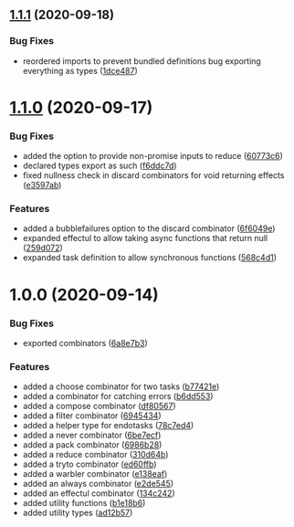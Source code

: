 ## [1.1.1](https://github.com/kirruss/core/compare/v1.1.0...v1.1.1) (2020-09-18)


### Bug Fixes

* reordered imports to prevent bundled definitions bug exporting everything as types ([1dce487](https://github.com/kirruss/core/commit/1dce4878849d5efb96776b0b3c3b6c58468a302e))

# [1.1.0](https://github.com/kirruss/core/compare/v1.0.0...v1.1.0) (2020-09-17)


### Bug Fixes

* added the option to provide non-promise inputs to reduce ([60773c6](https://github.com/kirruss/core/commit/60773c6eee37c9968e7bf1712e78ccb203544b0d))
* declared types export as such ([f6ddc7d](https://github.com/kirruss/core/commit/f6ddc7d59ca9144e712c7368604af67c85534ccc))
* fixed nullness check in discard combinators for void returning effects ([e3597ab](https://github.com/kirruss/core/commit/e3597ab19741154fffead9cba56a52ce7c84d630))


### Features

* added a bubblefailures option to the discard combinator ([6f6049e](https://github.com/kirruss/core/commit/6f6049e20ab95cb3bf1f2076d8aefe116400f4b5))
* expanded effectul to allow taking async functions that return null ([259d072](https://github.com/kirruss/core/commit/259d072ec6615d9e4ff488d246b50331c89da21d))
* expanded task definition to allow synchronous functions ([568c4d1](https://github.com/kirruss/core/commit/568c4d1d96b99036df212c10dd302d5fa78e814c))

# 1.0.0 (2020-09-14)


### Bug Fixes

* exported combinators ([6a8e7b3](https://github.com/kirruss/core/commit/6a8e7b3e3f267dfb1b8fba2245e9f6e546ce531d))


### Features

* added a choose combinator for two tasks ([b77421e](https://github.com/kirruss/core/commit/b77421e21adbbd5074b7d8b5d5964bce102d717b))
* added a combinator for catching errors ([b6dd553](https://github.com/kirruss/core/commit/b6dd553263ef14f7622d4991afd240d7801e95e0))
* added a compose combinator ([df80567](https://github.com/kirruss/core/commit/df805670b553d76d688c452bdc9a406702b0f364))
* added a filter combinator ([6945434](https://github.com/kirruss/core/commit/6945434da218324741b23c29406674e119263813))
* added a helper type for endotasks ([78c7ed4](https://github.com/kirruss/core/commit/78c7ed45a23aa45ec53d2cd836e1522a927742b9))
* added a never combinator ([6be7ecf](https://github.com/kirruss/core/commit/6be7ecf22d6a16f7489678677ffac1295fd5fcff))
* added a pack combinator ([6986b28](https://github.com/kirruss/core/commit/6986b28df3e960cbf72625bf9d4851a8dd006602))
* added a reduce combinator ([310d64b](https://github.com/kirruss/core/commit/310d64bacb81eba61800a16d6c48395431145fa2))
* added a tryto combinator ([ed60ffb](https://github.com/kirruss/core/commit/ed60ffb5ab6af6015b9ea63f61b2e3540df39cce))
* added a warbler combinator ([e138eaf](https://github.com/kirruss/core/commit/e138eaf99afbfc4bd2b24be3e8dccbbd45b453e9))
* added an always combinator ([e2de545](https://github.com/kirruss/core/commit/e2de545cd9f1a42004b2c2b7a07616bab68eb964))
* added an effectul combinator ([134c242](https://github.com/kirruss/core/commit/134c24247d1cf2eb5cd740c95b8858884eb4e1a6))
* added utility functions ([b1e18b6](https://github.com/kirruss/core/commit/b1e18b64797019a99893fa05c99bab22ec40d86c))
* added utility types ([ad12b57](https://github.com/kirruss/core/commit/ad12b57e38b7864d44e0ea0a43ee8746ed6b43f3))
